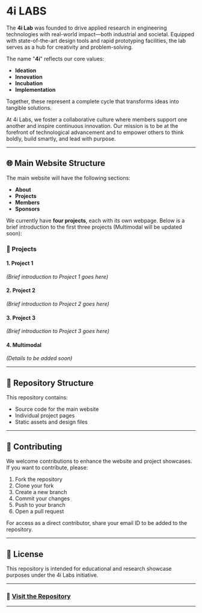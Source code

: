 # 4i LABS

The **4i Lab** was founded to drive applied research in engineering technologies with real-world impact—both industrial and societal. Equipped with state-of-the-art design tools and rapid prototyping facilities, the lab serves as a hub for creativity and problem-solving.

The name "**4i**" reflects our core values:

- **Ideation**
- **Innovation**
- **Incubation**
- **Implementation**

Together, these represent a complete cycle that transforms ideas into tangible solutions.

At 4i Labs, we foster a collaborative culture where members support one another and inspire continuous innovation. Our mission is to be at the forefront of technological advancement and to empower others to think boldly, build smartly, and lead with purpose.

---

## 🌐 Main Website Structure

The main website will have the following sections:

- **About**
- **Projects**
- **Members**
- **Sponsors**

We currently have **four projects**, each with its own webpage. Below is a brief introduction to the first three projects (Multimodal will be updated soon):

### 🔬 Projects

#### 1. Project 1
*(Brief introduction to Project 1 goes here)*

#### 2. Project 2
*(Brief introduction to Project 2 goes here)*

#### 3. Project 3
*(Brief introduction to Project 3 goes here)*

#### 4. Multimodal
*(Details to be added soon)*

---

## 📁 Repository Structure

This repository contains:

- Source code for the main website
- Individual project pages
- Static assets and design files

---

## 🤝 Contributing

We welcome contributions to enhance the website and project showcases. If you want to contribute, please:

1. Fork the repository
2. Clone your fork
3. Create a new branch
4. Commit your changes
5. Push to your branch
6. Open a pull request

For access as a direct contributor, share your email ID to be added to the repository.

---

## 📌 License

This repository is intended for educational and research showcase purposes under the 4i Labs initiative.

---

### 🔗 [Visit the Repository](https://github.com/AyushWaghmare019/4iLABS)

---

